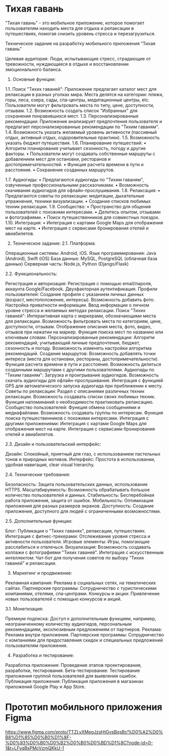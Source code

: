 # Тихая гавань
"Тихая гавань" - это мобильное приложение, которое помогает пользователям находить места для отдыха и релаксации в путешествиях, помогая снизить уровень стресса и перезагрузиться.

Техническое задание на разработку мобильного приложения “Тихая гавань”

Целевая аудитория: Люди, испытывающие стресс, страдающие от тревожности, нуждающиеся в отдыхе и восстановлении эмоционального баланса.


1.	Основные функции:

1.1.	Поиск "Тихих гаваней":
Приложение предлагает каталог мест для релаксации в разных уголках мира.
Места делятся на категории: пляжи, горы, леса, озера, сады, спа-центры, медитационные центры, etc.
Пользователи могут фильтровать места по типу, цене, доступности, отзывам.
1.2.	Возможность создать список "Избранных" для сохранения понравившихся мест.
1.3.	Персонализированные рекомендации:
Приложение анализирует предпочтения пользователя и предлагает персонализированные рекомендации по "Тихим гаваням".
1.4.	Возможность указать желаемый уровень активности (пассивный отдых, активный отдых, оздоровительные практики).
1.5.	Возможность указать бюджет путешествия.
1.6.	Планирование путешествий:
•	Алгоритм планирования учитывает сезонность, погоду и другие факторы. 
•	 Пользователи могут создавать собственные маршруты с добавлением мест для остановки, ресторанов и достопримечательностей.
•	 Функция расчета времени в пути и расстояния.
•	Сохранение созданных маршрутов.

1.7.	Аудиогиды:
•	Предлагаются аудиогиды по "Тихим гаваням", озвученные профессиональными рассказчиками.
•	Возможность скачивания аудиогидов для офлайн-прослушивания.
1.8.	Релаксация:
•	Предлагаются советы по релаксации: медитации, дыхательные упражнения, техники визуализации.
•	Создание списков любимых техник релаксации.
1.9.	Сообщество:
•	Пространство для общения пользователей с похожими интересами.
•	Делитесь опытом, отзывами и фотографиями. 
•	Поиск путешественников для совместных поездок.
1.10.	Интеграция:
•	Интеграция с картами Google Maps для отображения мест на карте.
•	Интеграция с сервисами бронирования отелей и авиабилетов.

2. Техническое задание:
2.1. Платформа:

Операционные системы: Android, iOS.
Язык программирования: Java (Android), Swift (iOS)
База данных: MySQL, PostgreSQL (облачная база данных)
Серверная часть: Node.js, Python (Django/Flask)

2.2. Функциональность:

Регистрация и авторизация:
Регистрация с помощью email/пароля, аккаунта Google/Facebook.
Двухфакторная аутентификация.
Профили пользователей:
Создание профиля с указанием личных данных (возраст, местоположение, интересы).
Возможность добавить фото.
Настройка приватности информации.
Ввод информации о личном уровне стресса и желаемых методах релаксации.
Поиск "Тихих гаваней":
Интерактивная карта с маркерами, обозначающими места для релаксации.
Возможность фильтровать места по категориям, цене, доступности, отзывам.
Отображение описания места, фото, видео, отзывов при нажатии на маркер.
Функция поиска мест по названию или ключевым словам.
Персонализированные рекомендации:
Алгоритм рекомендаций, учитывающий личные предпочтения, бюджет, сезонность и погоду.
Возможность изменять настройки алгоритма рекомендаций.
Создание маршрутов:
Возможность добавлять точки интереса (места для остановки, рестораны, достопримечательности).
Функция расчета времени в пути и расстояния.
Возможность делиться созданными маршрутами с другими пользователями.
Аудиогиды по "Тихим гаваням":
Загрузка и проигрывание аудиогидов.
Возможность скачать аудиогиды для офлайн-прослушивания.
Интеграция с функцией GPS для автоматического запуска аудиогида при приближении к месту.
Советы по релаксации:
Раздел с описаниями различных техник релаксации.
Возможность создавать списки своих любимых техник.
Функция напоминаний о необходимости практиковать релаксацию.
Сообщество пользователей:
Функция обмена сообщениями и медиафайлами.
Возможность создавать группы по интересам.
Функция поиска путешественников с похожими интересами.
Интеграция с другими приложениями:
Интеграция с картами Google Maps для отображения мест на карте.
Интеграция с сервисами бронирования отелей и авиабилетов.

2.3. Дизайн и пользовательский интерфейс:

Дизайн: Спокойный, приятный для глаз, с использованием пастельных тонов и природных мотивов.
Интерфейс: Простота в использовании, удобная навигация, clear visual hierarchy.

2.4. Технические требования:

Безопасность: Защита пользовательских данных, использование HTTPS.
Масштабируемость: Возможность обрабатывать большое количество пользователей и данных.
Стабильность: Бесперебойная работа приложения, защита от ошибок.
Мобильность: Оптимизация приложения для разных размеров экранов.
Доступность: Создание приложения, доступного для людей с ограниченными возможностями.

2.5. Дополнительные функции:

Блог: Публикации о "Тихих гаванях", релаксации, путешествиях.
Интеграция с фитнес-трекерами: Отслеживание уровня стресса и активности пользователя.
Игровые элементы: Игры, помогающие расслабиться и отвлечься.
Визуализация: Возможность создавать коллажи с фотографиями "Тихих гаваней".
Интеграция с искусственным интеллектом: Чат-бот для получения советов по выбору "Тихих гаваней" и релаксации.

3. Маркетинг и продвижение:

Рекламная кампания: Реклама в социальных сетях, на тематических сайтах.
Партнерские программы: Сотрудничество с туристическими компаниями, отелями, спа-центрами.
Конкурсы и акции: Привлечение новых пользователей с помощью конкурсов и акций.

3.1. Монетизация:

Премиум подписка: Доступ к дополнительным функциям, например, неограниченному количеству аудиогидов, персональным рекомендациям, эксклюзивным предложениям от партнеров.
Реклама: Реклама внутри приложения.
Партнерские программы: Сотрудничество с компаниями для предоставления скидок и специальных предложений пользователям приложения.

4. Разработка и тестирование:

Разработка приложения: Проведение этапов проектирования, разработки, тестирования.
Бета-тестирование: Тестирование приложения группой пользователей для выявления ошибок.
Публикация приложения: Публикация приложения в магазинах приложений Google Play и App Store.
# Прототип мобильного приложения Figma
https://www.figma.com/proto/TTZLyXMegJzsHtGvsBqsBr/%D0%A2%D0%B8%D1%85%D0%B0%D1%8F-%D0%93%D0%B0%D0%B2%D0%B0%D0%BD%D1%8C?node-id=0-1&t=LFvqBsPMcVzmQKkU-1